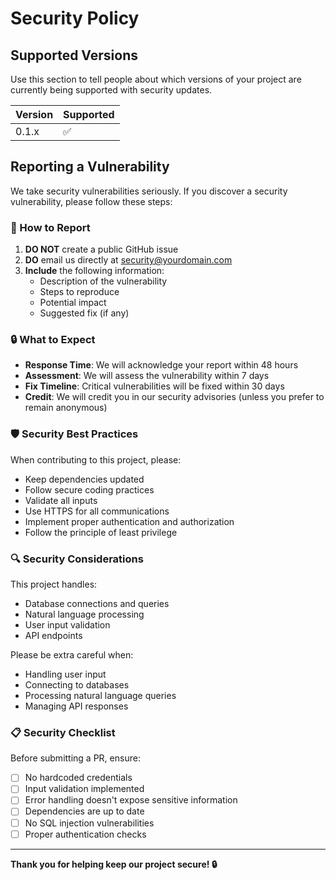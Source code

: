 # Security Policy

## Supported Versions

Use this section to tell people about which versions of your project are
currently being supported with security updates.

| Version | Supported          |
| ------- | ------------------ |
| 0.1.x   | :white_check_mark: |

## Reporting a Vulnerability

We take security vulnerabilities seriously. If you discover a security vulnerability, please follow these steps:

### 🚨 How to Report

1. **DO NOT** create a public GitHub issue
2. **DO** email us directly at [security@yourdomain.com](mailto:security@yourdomain.com)
3. **Include** the following information:
   - Description of the vulnerability
   - Steps to reproduce
   - Potential impact
   - Suggested fix (if any)

### 🔒 What to Expect

- **Response Time**: We will acknowledge your report within 48 hours
- **Assessment**: We will assess the vulnerability within 7 days
- **Fix Timeline**: Critical vulnerabilities will be fixed within 30 days
- **Credit**: We will credit you in our security advisories (unless you prefer to remain anonymous)

### 🛡️ Security Best Practices

When contributing to this project, please:

- Keep dependencies updated
- Follow secure coding practices
- Validate all inputs
- Use HTTPS for all communications
- Implement proper authentication and authorization
- Follow the principle of least privilege

### 🔍 Security Considerations

This project handles:
- Database connections and queries
- Natural language processing
- User input validation
- API endpoints

Please be extra careful when:
- Handling user input
- Connecting to databases
- Processing natural language queries
- Managing API responses

### 📋 Security Checklist

Before submitting a PR, ensure:
- [ ] No hardcoded credentials
- [ ] Input validation implemented
- [ ] Error handling doesn't expose sensitive information
- [ ] Dependencies are up to date
- [ ] No SQL injection vulnerabilities
- [ ] Proper authentication checks

---

**Thank you for helping keep our project secure! 🔒**
